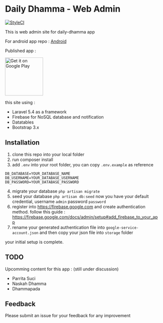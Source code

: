 # Daily Dhamma - Web Admin

[![StyleCI](https://styleci.io/repos/82749197/shield?branch=master)](https://styleci.io/repos/82749197)

This is web admin site for daily-dhamma app

For android app repo : [Android](https://github.com/martiendt/daily-dhamma)

Published app : 

<a href='https://play.google.com/store/apps/details?id=red.point.dailydhamma&hl=en&pcampaignid=MKT-Other-global-all-co-prtnr-py-PartBadge-Mar2515-1'>
<img width="125px" alt='Get it on Google Play' src='https://play.google.com/intl/en_us/badges/images/generic/en_badge_web_generic.png'/>
</a>

this site using : 

- Laravel 5.4 as a framework
- Firebase for NoSQL database and notification
- Datatables
- Bootstrap 3.x

## Installation
1. clone this repo into your local folder
2. run composer install
3. add `.env` into your root folder, you can copy `.env.example` as reference
```
DB_DATABASE=YOUR_DATABASE_NAME
DB_USERNAME=YOUR_DATABASE_USERNAME
DB_PASSWORD=YOUR_DATABASE_PASSWORD
```
4. migrate your database `php artisan migrate`
5. seed your database `php artisan db:seed`
now you have your default credential, username `admin` password `password`
6. register into https://firebase.google.com and create authentication method.
follow this guide : https://firebase.google.com/docs/admin/setup#add_firebase_to_your_app
7. rename your generated authentication file into `google-service-account.json` and then copy your json file into `storage` folder

your initial setup is complete.

## TODO
Upcomming content for this app : (still under discussion)
- Parrita Suci
- Naskah Dhamma
- Dhammapada

## Feedback
Please submit an issue for your feedback for any improvement




